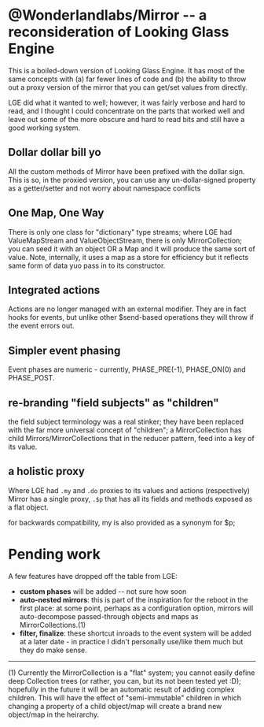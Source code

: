 # @Wonderlandlabs/Mirror -- a reconsideration of Looking Glass Engine

This is a boiled-down version of Looking Glass Engine. It has most of the same concepts with 
(a) far fewer lines of code and (b) the ability to throw out a proxy version of the mirror that you can
get/set values from directly. 

LGE did what it wanted to well; however, it was fairly verbose and hard to read, and I thought I could
concentrate on the parts that worked well and leave out some of the more obscure and hard to read bits
and still have a good working system. 

## Dollar dollar bill yo

All the custom methods of Mirror have been prefixed with the dollar sign. This is so, in the proxied version,
you can use any un-dollar-signed property as a getter/setter and not worry about namespace conflicts

## One Map, One Way

There is only one class for "dictionary" type streams; where LGE had ValueMapStream and ValueObjectStream,
there is only MirrorCollection; you can seed it with an object OR a Map and it will produce the same sort 
of value. Note, internally, it uses a map as a store for efficiency but it reflects same form of data yuo 
pass in to its constructor. 

## Integrated actions

Actions are no longer managed with an external modifier. They are in fact hooks for events, but unlike
other $send-based operations they will throw if the event errors out. 

## Simpler event phasing

Event phases are numeric - currently, PHASE_PRE(-1), PHASE_ON(0) and PHASE_POST. 

## re-branding "field subjects" as "children"

the field subject terminology was a real stinker; they have been replaced with the far more universal
concept of "children"; a MirrorCollection has child Mirrors/MirrorCollections that in the reducer pattern,
feed into a key of its value. 

## a holistic proxy

Where LGE had `.my` and `.do` proxies to its values and actions (respectively) Mirror has a single 
proxy, `.$p` that has all its fields and methods exposed as a flat object. 

for backwards compatibility, my is also provided as a synonym for $p;
# Pending work

A few features have dropped off the table from LGE:

* **custom phases** will be added -- not sure how soon
* **auto-nested mirrors**: this is part of the inspiration for the reboot in the first place: 
  at some point, perhaps as a configuration option, mirrors will auto-decompose passed-through 
  objects and maps as MirrorCollections.(1)
* **filter, finalize**: these shortcut inroads to the event system will be added at a later
  date - in practice I didn't personally use/like them much but they do make sense.
  
____

(1)  Currently the MirrorCollection is a "flat" system;
you cannot easily define deep Collection trees (or rather, you can, but its not been tested yet :D);
hopefully in the future it will be an automatic result of adding complex children.
This will have the effect of "semi-immutable" children in which changing a property of a
child object/map will create a brand new object/map in the heirarchy.
